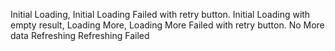 Initial Loading,
Initial Loading Failed with retry button.
Initial Loading with empty result,
Loading More,
Loading More Failed with retry button.
No More data
Refreshing
Refreshing Failed